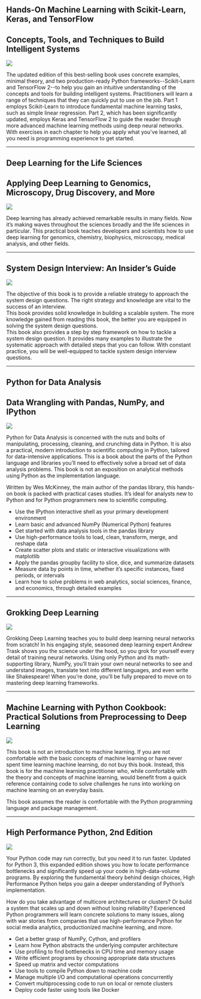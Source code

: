 ## **Hands-On Machine Learning with Scikit-Learn, Keras, and TensorFlow**
## Concepts, Tools, and Techniques to Build Intelligent Systems

![](asset/hand-on_ML420.jpg)

The updated edition of this best-selling book uses concrete examples, minimal theory, and two production-ready Python frameworks--Scikit-Learn and TensorFlow 2--to help you gain an intuitive understanding of the concepts and tools for building intelligent systems. Practitioners will learn a range of techniques that they can quickly put to use on the job. Part 1 employs Scikit-Learn to introduce fundamental machine learning tasks, such as simple linear regression. Part 2, which has been significantly updated, employs Keras and TensorFlow 2 to guide the reader through more advanced machine learning methods using deep neural networks. With exercises in each chapter to help you apply what you've learned, all you need is programming experience to get started.

---

## **Deep Learning for the Life Sciences**
## Applying Deep Learning to Genomics, Microscopy, Drug Discovery, and More

![](asset/Deep_Learning_for_the_Life_Sciences420.jpg)

Deep learning has already achieved remarkable results in many fields. Now it’s making waves throughout the sciences broadly and the life sciences in particular. This practical book teaches developers and scientists how to use deep learning for genomics, chemistry, biophysics, microscopy, medical analysis, and other fields.

---

## **System Design Interview: An Insider’s Guide**

![](asset/System_Design_Interview420.jpg)

The objective of this book is to provide a reliable strategy to approach the system design questions. The right strategy and knowledge are vital to the success of an interview.  
This book provides solid knowledge in building a scalable system. The more knowledge gained from reading this book, the better you are equipped in solving the system design
questions.  
This book also provides a step by step framework on how to tackle a system design question. It provides many examples to illustrate the systematic approach with detailed steps that you can follow. With constant practice, you will be well-equipped to tackle system design interview questions.

---

## **Python for Data Analysis**
## Data Wrangling with Pandas, NumPy, and IPython

![](asset/Python_for_Data_Analysis.jpg)

Python for Data Analysis is concerned with the nuts and bolts of manipulating, processing, cleaning, and crunching data in Python. It is also a practical, modern introduction to scientific computing in Python, tailored for data-intensive applications. This is a book about the parts of the Python language and libraries you’ll need to effectively solve a broad set of data analysis problems. This book is not an exposition on analytical methods using Python as the implementation language.

Written by Wes McKinney, the main author of the pandas library, this hands-on book is packed with practical cases studies. It’s ideal for analysts new to Python and for Python programmers new to scientific computing.

- Use the IPython interactive shell as your primary development environment
- Learn basic and advanced NumPy (Numerical Python) features
- Get started with data analysis tools in the pandas library
- Use high-performance tools to load, clean, transform, merge, and reshape data
- Create scatter plots and static or interactive visualizations with matplotlib
- Apply the pandas groupby facility to slice, dice, and summarize datasets
- Measure data by points in time, whether it’s specific instances, fixed periods, or intervals
- Learn how to solve problems in web analytics, social sciences, finance, and economics, through detailed examples

---

## **Grokking Deep Learning**

![](asset/grokking_Deep_Learning.png)

Grokking Deep Learning teaches you to build deep learning neural networks from scratch! In his engaging style, seasoned deep learning expert Andrew Trask shows you the science under the hood, so you grok for yourself every detail of training neural networks. Using only Python and its math-supporting library, NumPy, you’ll train your own neural networks to see and understand images, translate text into different languages, and even write like Shakespeare! When you’re done, you’ll be fully prepared to move on to mastering deep learning frameworks.

---

## **Machine Learning with Python Cookbook: Practical Solutions from Preprocessing to Deep Learning**

![](asset/machine-learning-with-python-cookbook.jpg)

This book is not an introduction to machine learning. If you are not comfortable with the basic concepts of machine learning or have never spent time learning machine learning, do not buy this book. Instead, this book is for the machine learning practitioner who, while comfortable with the theory and concepts of machine learning, would benefit from a quick reference containing code to solve challenges he runs into working on machine learning on an everyday basis.

This book assumes the reader is comfortable with the Python programming language and package management.

---

## **High Performance Python, 2nd Edition**

![](asset/high_performance_python.jpg)

Your Python code may run correctly, but you need it to run faster. Updated for Python 3, this expanded edition shows you how to locate performance bottlenecks and significantly speed up your code in high-data-volume programs. By exploring the fundamental theory behind design choices, High Performance Python helps you gain a deeper understanding of Python’s implementation.

How do you take advantage of multicore architectures or clusters? Or build a system that scales up and down without losing reliability? Experienced Python programmers will learn concrete solutions to many issues, along with war stories from companies that use high-performance Python for social media analytics, productionized machine learning, and more.

- Get a better grasp of NumPy, Cython, and profilers
- Learn how Python abstracts the underlying computer architecture
- Use profiling to find bottlenecks in CPU time and memory usage
- Write efficient programs by choosing appropriate data structures
- Speed up matrix and vector computations
- Use tools to compile Python down to machine code
- Manage multiple I/O and computational operations concurrently
- Convert multiprocessing code to run on local or remote clusters
- Deploy code faster using tools like Docker
